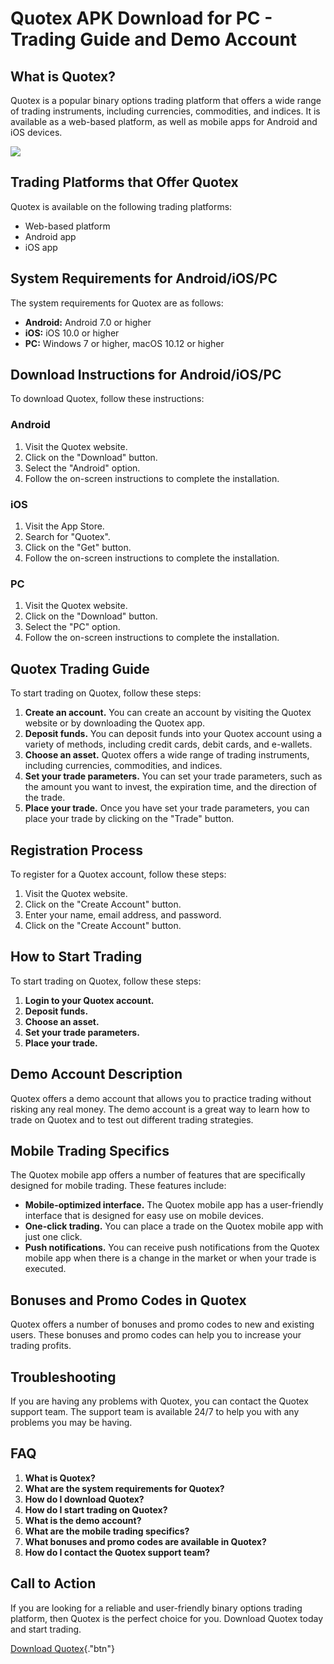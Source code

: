 # Quotex APK Download for PC - Trading Guide and Demo Account

## What is Quotex?

Quotex is a popular binary options trading platform that offers a wide
range of trading instruments, including currencies, commodities, and
indices. It is available as a web-based platform, as well as mobile apps
for Android and iOS devices.

[![](https://static.quotex.io/files/1_en/300_250.jpg)](https://traff.sbs/brokerqxsignupf)

## Trading Platforms that Offer Quotex

Quotex is available on the following trading platforms:

-   Web-based platform
-   Android app
-   iOS app

## System Requirements for Android/iOS/PC

The system requirements for Quotex are as follows:

-   **Android:** Android 7.0 or higher
-   **iOS:** iOS 10.0 or higher
-   **PC:** Windows 7 or higher, macOS 10.12 or higher

## Download Instructions for Android/iOS/PC

To download Quotex, follow these instructions:

### Android

1.  Visit the Quotex website.
2.  Click on the "Download" button.
3.  Select the "Android" option.
4.  Follow the on-screen instructions to complete the installation.

### iOS

1.  Visit the App Store.
2.  Search for "Quotex".
3.  Click on the "Get" button.
4.  Follow the on-screen instructions to complete the installation.

### PC

1.  Visit the Quotex website.
2.  Click on the "Download" button.
3.  Select the "PC" option.
4.  Follow the on-screen instructions to complete the installation.

## Quotex Trading Guide

To start trading on Quotex, follow these steps:

1.  **Create an account.** You can create an account by visiting the
    Quotex website or by downloading the Quotex app.
2.  **Deposit funds.** You can deposit funds into your Quotex account
    using a variety of methods, including credit cards, debit cards, and
    e-wallets.
3.  **Choose an asset.** Quotex offers a wide range of trading
    instruments, including currencies, commodities, and indices.
4.  **Set your trade parameters.** You can set your trade parameters,
    such as the amount you want to invest, the expiration time, and the
    direction of the trade.
5.  **Place your trade.** Once you have set your trade parameters, you
    can place your trade by clicking on the "Trade" button.

## Registration Process

To register for a Quotex account, follow these steps:

1.  Visit the Quotex website.
2.  Click on the "Create Account" button.
3.  Enter your name, email address, and password.
4.  Click on the "Create Account" button.

## How to Start Trading

To start trading on Quotex, follow these steps:

1.  **Login to your Quotex account.**
2.  **Deposit funds.**
3.  **Choose an asset.**
4.  **Set your trade parameters.**
5.  **Place your trade.**

## Demo Account Description

Quotex offers a demo account that allows you to practice trading without
risking any real money. The demo account is a great way to learn how to
trade on Quotex and to test out different trading strategies.

## Mobile Trading Specifics

The Quotex mobile app offers a number of features that are specifically
designed for mobile trading. These features include:

-   **Mobile-optimized interface.** The Quotex mobile app has a
    user-friendly interface that is designed for easy use on mobile
    devices.
-   **One-click trading.** You can place a trade on the Quotex mobile
    app with just one click.
-   **Push notifications.** You can receive push notifications from the
    Quotex mobile app when there is a change in the market or when your
    trade is executed.

## Bonuses and Promo Codes in Quotex

Quotex offers a number of bonuses and promo codes to new and existing
users. These bonuses and promo codes can help you to increase your
trading profits.

## Troubleshooting

If you are having any problems with Quotex, you can contact the Quotex
support team. The support team is available 24/7 to help you with any
problems you may be having.

## FAQ

1.  **What is Quotex?**
2.  **What are the system requirements for Quotex?**
3.  **How do I download Quotex?**
4.  **How do I start trading on Quotex?**
5.  **What is the demo account?**
6.  **What are the mobile trading specifics?**
7.  **What bonuses and promo codes are available in Quotex?**
8.  **How do I contact the Quotex support team?**

## Call to Action

If you are looking for a reliable and user-friendly binary options
trading platform, then Quotex is the perfect choice for you. Download
Quotex today and start trading.

[Download Quotex](\%22https://traff.sbs/quotexonelink\%22){."btn"}

